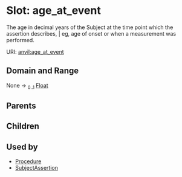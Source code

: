 
# Slot: age_at_event

The age in decimal years of the Subject at the time point which the assertion describes, | eg, age of onset or when a measurement was performed.

URI: [anvil:age_at_event](https://anvilproject.org/acr-harmonized-data-model/age_at_event)


## Domain and Range

None &#8594;  <sub>0..1</sub> [Float](types/Float.md)

## Parents


## Children


## Used by

 * [Procedure](Procedure.md)
 * [SubjectAssertion](SubjectAssertion.md)
